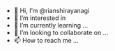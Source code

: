 - 👋 Hi, I’m @rianshirayanagi
- 👀 I’m interested in 
- 🌱 I’m currently learning ...
- 💞️ I’m looking to collaborate on ...
- 📫 How to reach me ...

<!---
rianshirayanagi/rianshirayanagi is a ✨ special ✨ repository because its `README.md` (this file) appears on your GitHub profile.
You can click the Preview link to take a look at your changes.
--->
